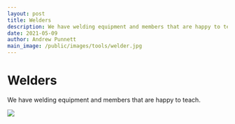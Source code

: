 ```yaml
---
layout: post
title: Welders
description: We have welding equipment and members that are happy to teach. 
date: 2021-05-09
author: Andrew Punnett
main_image: /public/images/tools/welder.jpg
---
```


# Welders

We have welding equipment and members that are happy to teach. 

![](/public/images/tools/welder.jpg)
